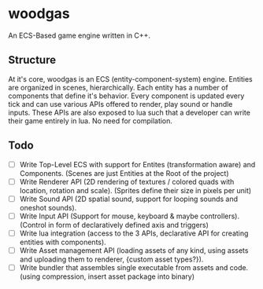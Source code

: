 # woodgas
An ECS-Based game engine written in C++.

## Structure
At it's core, woodgas is an ECS (entity-component-system) engine. Entities are organized in scenes, hierarchically. Each entity has a number of components that define it's behavior. Every component is updated every tick and can use various APIs offered to render, play sound or handle inputs. These APIs are also exposed to lua such that a developer can write their game entirely in lua. No need for compilation.

## Todo
* [ ] Write Top-Level ECS with support for Entites (transformation aware) and Components. (Scenes are just Entities at the Root of the project)
* [ ] Write Renderer API (2D rendering of textures / colored quads with location, rotation and scale). (Sprites define their size in pixels per unit)
* [ ] Write Sound API (2D spatial sound, support for looping sounds and oneshot sounds).
* [ ] Write Input API (Support for mouse, keyboard & maybe controllers). (Control in form of declaratively defined axis and triggers)
* [ ] Write lua integration (access to the 3 APIs, declarative API for creating entities with components).
* [ ] Write Asset management API (loading assets of any kind, using assets and uploading them to renderer, {custom asset types?}).
* [ ] Write bundler that assembles single executable from assets and code. (using compression, insert asset package into binary)